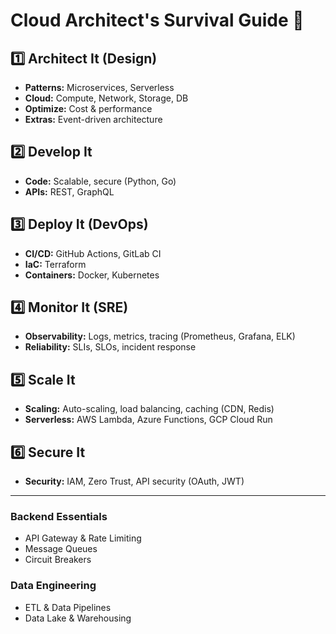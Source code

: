 # Cloud Architect's Survival Guide 🚀

## 1️⃣ Architect It (Design)
- **Patterns:** Microservices, Serverless
- **Cloud:** Compute, Network, Storage, DB
- **Optimize:** Cost & performance
- **Extras:** Event-driven architecture

## 2️⃣ Develop It
- **Code:** Scalable, secure (Python, Go)
- **APIs:** REST, GraphQL

## 3️⃣ Deploy It (DevOps)
- **CI/CD:** GitHub Actions, GitLab CI
- **IaC:** Terraform
- **Containers:** Docker, Kubernetes

## 4️⃣ Monitor It (SRE)
- **Observability:** Logs, metrics, tracing (Prometheus, Grafana, ELK)
- **Reliability:** SLIs, SLOs, incident response

## 5️⃣ Scale It
- **Scaling:** Auto-scaling, load balancing, caching (CDN, Redis)
- **Serverless:** AWS Lambda, Azure Functions, GCP Cloud Run

## 6️⃣ Secure It
- **Security:** IAM, Zero Trust, API security (OAuth, JWT)

---

### **Backend Essentials**
- API Gateway & Rate Limiting
- Message Queues
- Circuit Breakers

### **Data Engineering**
- ETL & Data Pipelines
- Data Lake & Warehousing
